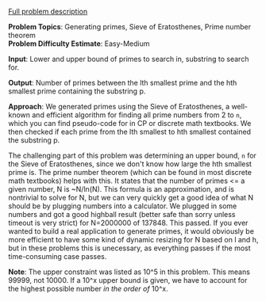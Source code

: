 [Full problem description](https://mausa21.kattis.com/problems/subprime)

**Problem Topics**: Generating primes, Sieve of Eratosthenes, Prime number theorem   
**Problem Difficulty Estimate**: Easy-Medium

**Input**: Lower and upper bound of primes to search in, substring to search for.

**Output**: Number of primes between the lth smallest prime and the hth smallest prime containing the substring p.  

**Approach**:
We generated primes using the Sieve of Eratosthenes, a well-known and efficient algorithm for finding all prime numbers from 2 to `n`,
which you can find pseudo-code for in CP or discrete math textbooks.  We then checked if each prime from the lth smallest to 
hth smallest contained the substring p.  

The challenging part of this problem was determining an upper bound, `n` for the Sieve of Eratosthenes, since we don't know how large the hth smallest
prime is.  The prime number theorem (which can be found in most discrete math textbooks) helps with this.  It states that the number of primes <= a given
number, N is ~N/ln(N).  This formula is an approximation, and is nontrivial to solve for N, but we can very quickly get a good idea of what N should be 
by plugging numbers into a calculator.  We plugged in some numbers and got a good highball result (better safe than sorry unless timeout is very strict)
for N=2000000 of 137848.  This passed.  If you ever wanted to build a real application to generate primes, it would obviously be more efficient to have some kind
of dynamic resizing for N based on l and h, but in these problems this is unecessary, as everything passes if the most time-consuming case passes.

**Note**: The upper constraint was listed as 10^5 in this problem.  This means 99999, not 10000.  If a 10^x upper bound is given, we have to account
for the highest possible number *in the order of* 10^x.
